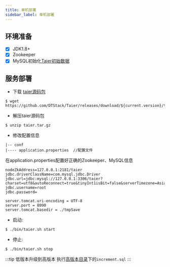 ```yaml
---
title: 单机部署
sidebar_label: 单机部署
---
```


## 环境准备
- [x] JDK1.8+
- [x] Zookeeper
- [x] MySQL初始化[Taier初始数据](https://github.com/DTStack/Taier/blob/master/sql/init.sql)

## 服务部署

- 下载 [taier源码包](https://github.com/DTStack/Taier/releases/download/${current.version}/taier.tar.gz)
```shell
$ wget https://github.com/DTStack/Taier/releases/download/${current.version}/taier.tar.gz
```
- 解压taier源码包
```shell
$ unzip taier.tar.gz
```

- 修改配置信息
```shell
|-- conf 
|---- application.properties  //配置文件
```

在application.properties配置好正确的Zookeeper、MySQL信息
```properties
nodeZkAddress=127.0.0.1:2181/taier
jdbc.driverClassName=com.mysql.jdbc.Driver
jdbc.url=jdbc:mysql://127.0.0.1:3306/taier?charset=utf8&autoReconnect=true&tinyInt1isBit=false&serverTimezone=Asia/Shanghai
jdbc.username=root
jdbc.password=

server.tomcat.uri-encoding = UTF-8
server.port = 8090
server.tomcat.basedir = ./tmpSave
```

* 启动:
```shell
$ ./bin/taier.sh start
```
* 停止:
```shell
$ ./bin/taier.sh stop
```

:::tip
低版本升级到高版本 执行[高版本目录](https://github.com/DTStack/Taier/tree/master/sql)下的`increment.sql`
:::